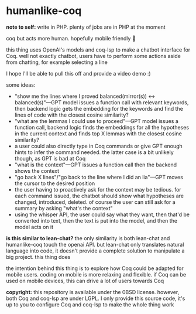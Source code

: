 # humanlike-coq

**note to self:** write in PHP. plenty of jobs are in PHP at the moment

coq but acts more human. hopefully mobile friendly 👀

this thing uses OpenAI's models and coq-lsp to make a chatbot interface for Coq. well not exactly chatbot, users have to perform some actions aside from chatting, for example selecting a line

I hope I'll be able to pull this off and provide a video demo :)

some ideas:

- "show me the lines where I proved balanced(mirror(s)) <-> balanced(s)"—GPT model issues a function call with relevant keywords, then backend logic gets the embedding for the keywords and find the lines of code with the closest cosine similarity?
- "what are the lemmas I could use to proceed"—GPT model issues a function call, backend logic finds the embeddings for all the hypotheses in the current context and finds top X lemmas with the closest cosine similarity?
- a user could also directly type in Coq commands or give GPT enough hints to infer the command needed. the latter case is a bit unlikely though, as GPT is bad at Coq
- "what is the context"—GPT issues a function call then the backend shows the context
- "go back X lines"/"go back to the line where I did an lia"—GPT moves the cursor to the desired position
- the user having to proactively ask for the context may be tedious. for each command issued, the chatbot should show what hypotheses are changed, introduced, deleted. of course the user can still ask for a summary by asking "what's the context"
- using the whisper API, the user could say what they want, then that'd be converted into text, then the text is put into the model, and then the model acts on it

**is this similar to lean-chat?** the only similarity is both lean-chat and humanlike-coq touch the openai API. but lean-chat only translates natural language into code, it doesn't provide a complete solution to manipulate a big project. this thing does

the intention behind this thing is to explore how Coq could be adapted for mobile users. coding on mobile is more relaxing and flexible. if Coq can be used on mobile devices, this can drive a lot of users towards Coq

**copyright:** this repository is available under the 0BSD license. however, both Coq and coq-lsp are under LGPL. I only provide this source code, it's up to you to configure Coq and coq-lsp to make the whole thing work
